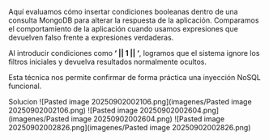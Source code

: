 Aquí evaluamos cómo insertar condiciones booleanas dentro de una consulta MongoDB para alterar la respuesta de la aplicación. Comparamos el comportamiento de la aplicación cuando usamos expresiones que devuelven falso frente a expresiones verdaderas.

Al introducir condiciones como **‘ || 1 || ‘**, logramos que el sistema ignore los filtros iniciales y devuelva resultados normalmente ocultos.

Esta técnica nos permite confirmar de forma práctica una inyección NoSQL funcional.

Solucion
![Pasted image 20250902002106.png](imagenes/Pasted image 20250902002106.png)
![Pasted image 20250902002604.png](imagenes/Pasted image 20250902002604.png)
![Pasted image 20250902002826.png](imagenes/Pasted image 20250902002826.png)

